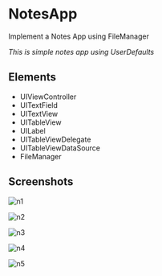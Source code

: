 # NotesApp
Implement a Notes App using FileManager

*This is simple notes app using UserDefaults*

## Elements

* UIViewController
* UITextField
* UITextView
* UITableView
* UILabel
* UITableViewDelegate
* UITableViewDataSource
* FileManager

## Screenshots

![n1](https://user-images.githubusercontent.com/81278594/125386643-3fe00400-e3ba-11eb-90bb-165fd8bf9bd3.png)

![n2](https://user-images.githubusercontent.com/81278594/125386652-43738b00-e3ba-11eb-816f-7451bcb50d31.png)

![n3](https://user-images.githubusercontent.com/81278594/125386653-44a4b800-e3ba-11eb-8713-4d869ab68922.png)

![n4](https://user-images.githubusercontent.com/81278594/125386655-453d4e80-e3ba-11eb-9351-d9c20c0e9422.png)

![n5](https://user-images.githubusercontent.com/81278594/125386657-45d5e500-e3ba-11eb-8975-fd81ad7b7d1f.png)
